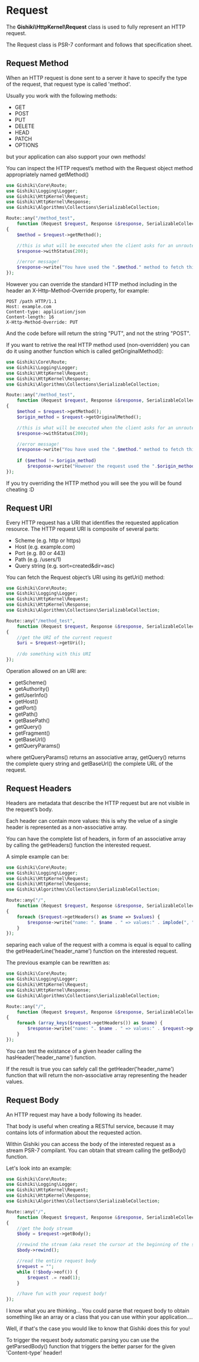 # Request
The __Gishiki\HttpKernel\Request__ class is used to fully represent an HTTP request.

The Request class is PSR-7 conformant and follows that specification sheet.

 
## Request Method
When an HTTP request is done sent to a server it have to specify the type of the
request, that request type is called 'method'.

Usually you work with the following methods:

  - GET
  - POST
  - PUT
  - DELETE
  - HEAD
  - PATCH
  - OPTIONS

but your application can also support your own methods!

You can inspect the HTTP request’s method with the Request object method
appropriately named getMethod()

```php
use Gishiki\Core\Route;
use Gishiki\Logging\Logger;
use Gishiki\HttpKernel\Request;
use Gishiki\HttpKernel\Response;
use Gishiki\Algorithms\Collections\SerializableCollection;

Route::any("/method_test",
    function (Request $request, Response &$response, SerializableCollection &$arguments)
{
    $method = $request->getMethod();

    //this is what will be executed when the client asks for an unrouted URI
    $response->withStatus(200);

    //error message!
    $response->write("You have used the ".$method." method to fetch this page!");
});
```

However you can override the standard HTTP method including in the header an
X-Http-Method-Override property, for example:

```
POST /path HTTP/1.1
Host: example.com
Content-type: application/json
Content-length: 16
X-Http-Method-Override: PUT
```

And the code before will return the string "PUT", and not the string "POST".

If you want to retrive the real HTTP method used (non-overridden) you can do it
using another function which is called getOriginalMethod():

```php
use Gishiki\Core\Route;
use Gishiki\Logging\Logger;
use Gishiki\HttpKernel\Request;
use Gishiki\HttpKernel\Response;
use Gishiki\Algorithms\Collections\SerializableCollection;

Route::any("/method_test",
    function (Request $request, Response &$response, SerializableCollection &$arguments)
{
    $method = $request->getMethod();
    $origin_method = $request->getOriginalMethod();

    //this is what will be executed when the client asks for an unrouted URI
    $response->withStatus(200);

    //error message!
    $response->write("You have used the ".$method." method to fetch this page!\n");
    
    if ($method != $origin_method) 
        $response->write("However the request used the ".$origin_method." method to fetch this page!\n");
});
```

If you try overriding the HTTP method you will see the you will be found cheating :D


## Request URI
Every HTTP request has a URI that identifies the requested application resource.
The HTTP request URI is composite of several parts:

  - Scheme (e.g. http or https)
  - Host (e.g. example.com)
  - Port (e.g. 80 or 443)
  - Path (e.g. /users/1)
  - Query string (e.g. sort=created&dir=asc)

You can fetch the Request object’s URI using its getUri() method:

```php
use Gishiki\Core\Route;
use Gishiki\Logging\Logger;
use Gishiki\HttpKernel\Request;
use Gishiki\HttpKernel\Response;
use Gishiki\Algorithms\Collections\SerializableCollection;

Route::any("/method_test",
    function (Request $request, Response &$response, SerializableCollection &$arguments)
{
    //get the URI of the current request
    $uri = $request->getUri();
    
    //do something with this URI
});
```

Operation allowed on an URI are:

   - getScheme()
   - getAuthority()
   - getUserInfo()
   - getHost()
   - getPort()
   - getPath()
   - getBasePath()
   - getQuery()
   - getFragment()
   - getBaseUrl()
   - getQueryParams()

where getQueryParams() returns an associative array, getQuery() returns the complete
query string and getBaseUrl() the complete URL of the request.


## Request Headers
Headers are metadata that describe the HTTP request but are not visible in the
request’s body.

Each header can contain more values: this is why the velue of a single header is
represented as a non-associative array.

You can have the complete list of headers, in form of an associative array by
calling the getHeaders() function the interested request.

A simple example can be:

```php
use Gishiki\Core\Route;
use Gishiki\Logging\Logger;
use Gishiki\HttpKernel\Request;
use Gishiki\HttpKernel\Response;
use Gishiki\Algorithms\Collections\SerializableCollection;

Route::any("/",
    function (Request $request, Response &$response, SerializableCollection &$arguments)
{
    foreach ($request->getHeaders() as $name => $values) {
        $response->write("name: ". $name . " => values:" . implode(", ", $values));
    }
});
```

separing each value of the request with a comma is equal is equal to calling the
getHeaderLine('header_name') function on the interested request.

The previous example can be rewritten as:

```php
use Gishiki\Core\Route;
use Gishiki\Logging\Logger;
use Gishiki\HttpKernel\Request;
use Gishiki\HttpKernel\Response;
use Gishiki\Algorithms\Collections\SerializableCollection;

Route::any("/",
    function (Request $request, Response &$response, SerializableCollection &$arguments)
{
    foreach (array_keys($request->getHeaders()) as $name) {
        $response->write("name: ". $name . " => values:" . $request->getHeaderLine($name);
    }
});
```

You can test the existance of a given header calling the hasHeader('header_name')
function.

If the result is true you can safely call the getHeader('header_name') function
that will return the non-associative array representing the header values.


## Request Body
An HTTP request may have a body following its header.

That body is useful when creating a RESTful service, because it may contains lots
of information about the requested action.

Within Gishiki you can access the body of the interested request as a stream
PSR-7 compilant. You can obtain that stream calling the getBody() function.

Let's look into an example:

```php
use Gishiki\Core\Route;
use Gishiki\Logging\Logger;
use Gishiki\HttpKernel\Request;
use Gishiki\HttpKernel\Response;
use Gishiki\Algorithms\Collections\SerializableCollection;

Route::any("/",
    function (Request $request, Response &$response, SerializableCollection &$arguments)
{
    //get the body stream
    $body = $request->getBody();

    //rewind the stream (aka reset the cursor at the beginning of the stream)
    $body->rewind();

    //read the entire request body
    $request = "";
    while (!$body->eof()) {
        $request .= read(1);
    }

    //have fun with your request body!
});
```

I know what you are thinking... You could parse that request body to obtain
something like an array or a class that you can use within your application....

Well, if that's the case you would like to know that Gishiki does this for you!

To trigger the request body automatic parsing you can use the getParsedBody()
function that triggers the better parser for the given 'Content-type' header!